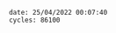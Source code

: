 

                date: 25/04/2022 00:07:40
                cycles: 86100

                         